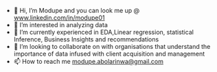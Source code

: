 - 👋 Hi, I’m Modupe and you can look me up @ www.linkedin.com/in/modupe01
- 👀 I’m interested in analyzing data 
- 🌱 I’m currently experienced in EDA,Linear regression, statistical Inference, Business Insights and recommendations 
- 💞️ I’m looking to collaborate on with organisations that understand the importance of data infused with client acquisition and management
- 📫 How to reach me modupe.abolarinwa@gmail.com

<!---
enville01/enville01 is a ✨ special ✨ repository because its `README.md` (this file) appears on your GitHub profile.
You can click the Preview link to take a look at your changes.
--->
